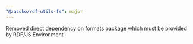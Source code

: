```yaml
---
"@zazuko/rdf-utils-fs": major
---
```


Removed direct dependency on formats package which must be provided by RDF/JS Environment
